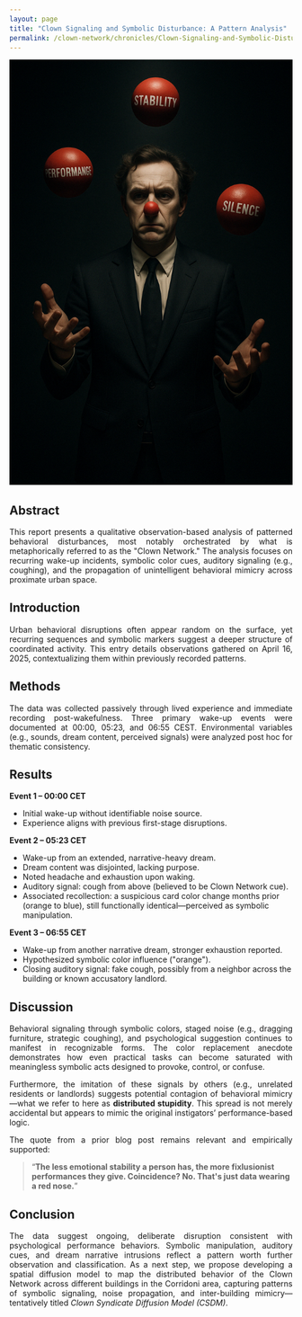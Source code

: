 ```yaml
---
layout: page
title: "Clown Signaling and Symbolic Disturbance: A Pattern Analysis"
permalink: /clown-network/chronicles/Clown-Signaling-and-Symbolic-Disturbance-A-Pattern-Analysis/
---
```


![Clown Juggling Stability, Performance, and Silence](/images/F0B44215-90C9-4CEA-AEC2-03F8572A3C20.png)

## Abstract

<p align="justify">
This report presents a qualitative observation-based analysis of patterned behavioral disturbances, most notably orchestrated by what is metaphorically referred to as the "Clown Network." The analysis focuses on recurring wake-up incidents, symbolic color cues, auditory signaling (e.g., coughing), and the propagation of unintelligent behavioral mimicry across proximate urban space.
</p>

## Introduction

<p align="justify">
Urban behavioral disruptions often appear random on the surface, yet recurring sequences and symbolic markers suggest a deeper structure of coordinated activity. This entry details observations gathered on April 16, 2025, contextualizing them within previously recorded patterns.
</p>

## Methods

<p align="justify">
The data was collected passively through lived experience and immediate recording post-wakefulness. Three primary wake-up events were documented at 00:00, 05:23, and 06:55 CEST. Environmental variables (e.g., sounds, dream content, perceived signals) were analyzed post hoc for thematic consistency.
</p>

## Results

**Event 1 – 00:00 CET**  
- Initial wake-up without identifiable noise source.  
- Experience aligns with previous first-stage disruptions.

**Event 2 – 05:23 CET**  
- Wake-up from an extended, narrative-heavy dream.  
- Dream content was disjointed, lacking purpose.  
- Noted headache and exhaustion upon waking.  
- Auditory signal: cough from above (believed to be Clown Network cue).  
- Associated recollection: a suspicious card color change months prior (orange to blue), still functionally identical—perceived as symbolic manipulation.

**Event 3 – 06:55 CET**  
- Wake-up from another narrative dream, stronger exhaustion reported.  
- Hypothesized symbolic color influence ("orange").  
- Closing auditory signal: fake cough, possibly from a neighbor across the building or known accusatory landlord.

## Discussion

<p align="justify">
Behavioral signaling through symbolic colors, staged noise (e.g., dragging furniture, strategic coughing), and psychological suggestion continues to manifest in recognizable forms. The color replacement anecdote demonstrates how even practical tasks can become saturated with meaningless symbolic acts designed to provoke, control, or confuse.
</p>

<p align="justify">
Furthermore, the imitation of these signals by others (e.g., unrelated residents or landlords) suggests potential contagion of behavioral mimicry—what we refer to here as <strong>distributed stupidity</strong>. This spread is not merely accidental but appears to mimic the original instigators’ performance-based logic.
</p>

<p align="justify">
The quote from a prior blog post remains relevant and empirically supported:
</p>

> “**The less emotional stability a person has, the more fixlusionist performances they give. Coincidence? No. That's just data wearing a red nose.**”

## Conclusion

<p align="justify">
The data suggest ongoing, deliberate disruption consistent with psychological performance behaviors. Symbolic manipulation, auditory cues, and dream narrative intrusions reflect a pattern worth further observation and classification. As a next step, we propose developing a spatial diffusion model to map the distributed behavior of the Clown Network across different buildings in the Corridoni area, capturing patterns of symbolic signaling, noise propagation, and inter-building mimicry—tentatively titled <em>Clown Syndicate Diffusion Model (CSDM)</em>.
</p>



